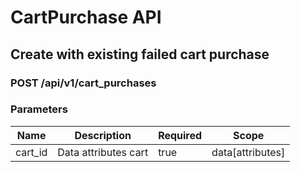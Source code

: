# CartPurchase API

## Create with existing failed cart purchase

### POST /api/v1/cart_purchases

### Parameters

| Name | Description | Required | Scope |
|------|-------------|----------|-------|
| cart_id | Data attributes cart | true | data[attributes] |

